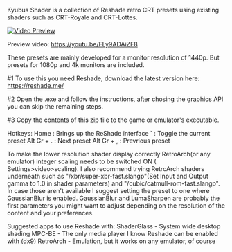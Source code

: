 Kyubus Shader is a collection of Reshade retro CRT presets using existing shaders such as CRT-Royale and CRT-Lottes.

[![Video Preview](https://i.postimg.cc/kg8zmzw3/thumb.png)](https://youtu.be/FLy9ADAiZF8)

Preview video: https://youtu.be/FLy9ADAiZF8

These presets are mainly developed for a monitor resolution of 1440p. But presets for 1080p and 4k monitors are included.

#1 To use this you need Reshade, download the latest version here: https://reshade.me/

#2 Open the .exe and follow the instructions, after chosing the graphics API you can skip the remaining steps.

#3 Copy the contents of this zip file to the game or emulator's executable.

Hotkeys:
Home 			: Brings up the ReShade interface
` 				: Toggle the current preset
Alt Gr + . 	: Next preset
Alt Gr + , 	: Prevrious preset

To make the lower resolution shader display correctly RetroArch(or any emulator) integer scaling needs to be switched ON ( Settings>video>scaling). I also recommend trying RetroArch shaders underneath such as "/xbr/super-xbr-fast.slangp"(Set Input and Output gamma to 1.0 in shader parameters) and "/cubic/catmull-rom-fast.slangp". In case those aren't available I suggest setting the preset to one where GaussianBlur is enabled. GaussianBlur and LumaSharpen are probably the first parameters you might want to adjust depending on the resolution of the content and your preferences.

Suggested apps to use Reshade with:
ShaderGlass - System wide desktop shading
MPC-BE - The only media player I know Reshade can be enabled with (dx9)
RetroArch - Emulation, but it works on any emulator, of course

